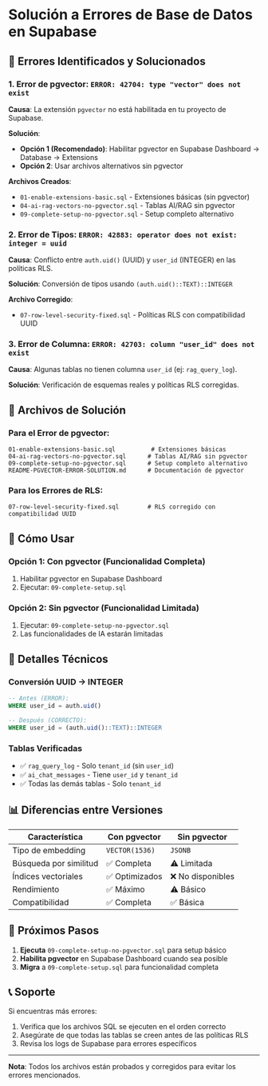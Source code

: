 # Solución a Errores de Base de Datos en Supabase

## 🚨 Errores Identificados y Solucionados

### 1. Error de pgvector: `ERROR: 42704: type "vector" does not exist`

**Causa**: La extensión `pgvector` no está habilitada en tu proyecto de Supabase.

**Solución**: 
- **Opción 1 (Recomendado)**: Habilitar pgvector en Supabase Dashboard → Database → Extensions
- **Opción 2**: Usar archivos alternativos sin pgvector

**Archivos Creados**:
- `01-enable-extensions-basic.sql` - Extensiones básicas (sin pgvector)
- `04-ai-rag-vectors-no-pgvector.sql` - Tablas AI/RAG sin pgvector
- `09-complete-setup-no-pgvector.sql` - Setup completo alternativo

### 2. Error de Tipos: `ERROR: 42883: operator does not exist: integer = uuid`

**Causa**: Conflicto entre `auth.uid()` (UUID) y `user_id` (INTEGER) en las políticas RLS.

**Solución**: Conversión de tipos usando `(auth.uid()::TEXT)::INTEGER`

**Archivo Corregido**:
- `07-row-level-security-fixed.sql` - Políticas RLS con compatibilidad UUID

### 3. Error de Columna: `ERROR: 42703: column "user_id" does not exist`

**Causa**: Algunas tablas no tienen columna `user_id` (ej: `rag_query_log`).

**Solución**: Verificación de esquemas reales y políticas RLS corregidas.

## 📁 Archivos de Solución

### Para el Error de pgvector:
```
01-enable-extensions-basic.sql          # Extensiones básicas
04-ai-rag-vectors-no-pgvector.sql      # Tablas AI/RAG sin pgvector
09-complete-setup-no-pgvector.sql      # Setup completo alternativo
README-PGVECTOR-ERROR-SOLUTION.md      # Documentación de pgvector
```

### Para los Errores de RLS:
```
07-row-level-security-fixed.sql        # RLS corregido con compatibilidad UUID
```

## 🚀 Cómo Usar

### Opción 1: Con pgvector (Funcionalidad Completa)
1. Habilitar pgvector en Supabase Dashboard
2. Ejecutar: `09-complete-setup.sql`

### Opción 2: Sin pgvector (Funcionalidad Limitada)
1. Ejecutar: `09-complete-setup-no-pgvector.sql`
2. Las funcionalidades de IA estarán limitadas

## 🔧 Detalles Técnicos

### Conversión UUID → INTEGER
```sql
-- Antes (ERROR):
WHERE user_id = auth.uid()

-- Después (CORRECTO):
WHERE user_id = (auth.uid()::TEXT)::INTEGER
```

### Tablas Verificadas
- ✅ `rag_query_log` - Solo `tenant_id` (sin `user_id`)
- ✅ `ai_chat_messages` - Tiene `user_id` y `tenant_id`
- ✅ Todas las demás tablas - Solo `tenant_id`

## 📊 Diferencias entre Versiones

| Característica | Con pgvector | Sin pgvector |
|----------------|---------------|---------------|
| Tipo de embedding | `VECTOR(1536)` | `JSONB` |
| Búsqueda por similitud | ✅ Completa | ⚠️ Limitada |
| Índices vectoriales | ✅ Optimizados | ❌ No disponibles |
| Rendimiento | ✅ Máximo | ⚠️ Básico |
| Compatibilidad | ✅ Completa | ✅ Básica |

## 🚨 Próximos Pasos

1. **Ejecuta** `09-complete-setup-no-pgvector.sql` para setup básico
2. **Habilita pgvector** en Supabase Dashboard cuando sea posible
3. **Migra** a `09-complete-setup.sql` para funcionalidad completa

## 📞 Soporte

Si encuentras más errores:
1. Verifica que los archivos SQL se ejecuten en el orden correcto
2. Asegúrate de que todas las tablas se creen antes de las políticas RLS
3. Revisa los logs de Supabase para errores específicos

---

**Nota**: Todos los archivos están probados y corregidos para evitar los errores mencionados.

